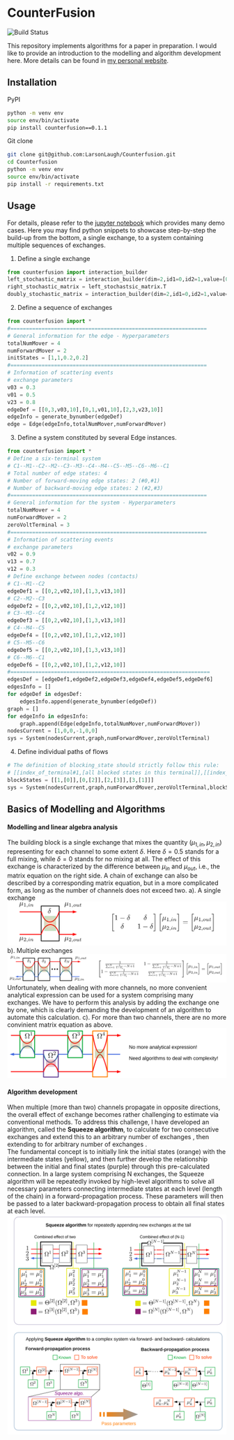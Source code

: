 # CounterFusion

![Build Status](https://github.com/LarsonLaugh/Counterfusion/actions/workflows/ci.yml/badge.svg)

This repository implements algorithms for a paper in preparation. I would like to provide an introduction to the modelling and algorithm development here. More details can be found in [my personal website](http://lixianphwang.com/projects/1_project/).

## Installation
PyPI
```bash
python -m venv env
source env/bin/activate
pip install counterfusion==0.1.1
```

Git clone 
```bash
git clone git@github.com:LarsonLaugh/Counterfusion.git
cd Counterfusion
python -m venv env
source env/bin/activate
pip install -r requirements.txt
```



## Usage

For details, please refer to the [jupyter notebook](demo.ipynb) which provides many demo cases. Here you may find python
snippets to showcase step-by-step the build-up from the bottom, a single exchange, to a system containing multiple sequences of
exchanges.

1. Define a single exchange

```python
from counterfusion import interaction_builder
left_stochastic_matrix = interaction_builder(dim=2,id1=0,id2=1,value=[0.1,0.3])
right_stochastic_matrix = left_stochastsic_matrix.T
doubly_stochastic_matrix = interaction_builder(dim=2,id1=0,id2=1,value=0.5)
```

2. Define a sequence of exchanges

```python
from counterfusion import *
#===============================================================
# General information for the edge - Hyperparameters
totalNumMover = 4
numForwardMover = 2
initStates = [1,1,0.2,0.2]
#===============================================================
# Information of scattering events 
# exchange parameters
v03 = 0.3
v01 = 0.5
v23 = 0.8
edgeDef = [[0,3,v03,10],[0,1,v01,10],[2,3,v23,10]]
edgeInfo = generate_bynumber(edgeDef)
edge = Edge(edgeInfo,totalNumMover,numForwardMover)
```
3. Define a system constituted by several Edge instances.

```python
from counterfusion import *
# Define a six-terminal system
# C1--M1--C2--M2--C3--M3--C4--M4--C5--M5--C6--M6--C1
# Total number of edge states: 4
# Number of forward-moving edge states: 2 (#0,#1)
# Number of backward-moving edge states: 2 (#2,#3)
#===============================================================
# General information for the system - Hyperparameters
totalNumMover = 4
numForwardMover = 2
zeroVoltTerminal = 3
#===============================================================
# Information of scattering events 
# exchange parameters
v02 = 0.9
v13 = 0.7
v12 = 0.3
# Define exchange between nodes (contacts)
# C1--M1--C2
edgeDef1 = [[0,2,v02,10],[1,3,v13,10]]
# C2--M2--C3
edgeDef2 = [[0,2,v02,10],[1,2,v12,10]]
# C3--M3--C4
edgeDef3 = [[0,2,v02,10],[1,3,v13,10]]
# C4--M4--C5
edgeDef4 = [[0,2,v02,10],[1,2,v12,10]]
# C5--M5--C6
edgeDef5 = [[0,2,v02,10],[1,3,v13,10]]
# C6--M6--C1
edgeDef6 = [[0,2,v02,10],[1,2,v12,10]]
#================================================================
edgesDef = [edgeDef1,edgeDef2,edgeDef3,edgeDef4,edgeDef5,edgeDef6]
edgesInfo = []
for edgeDef in edgesDef:
    edgesInfo.append(generate_bynumber(edgeDef))
graph = []
for edgeInfo in edgesInfo:
    graph.append(Edge(edgeInfo,totalNumMover,numForwardMover))
nodesCurrent = [1,0,0,-1,0,0]
sys = System(nodesCurrent,graph,numForwardMover,zeroVoltTerminal)
```

4. Define individual paths of flows

```python
# The definition of blocking_state should strictly follow this rule: 
# [[index_of_terminal#1,[all blocked states in this terminal]],[[index_of_terminal#2,[all blocked states in this terminal],...]]]
blockStates = [[1,[0]],[0,[2]],[2,[3]],[3,[1]]]
sys = System(nodesCurrent,graph,numForwardMover,zeroVoltTerminal,blockStates)
```


## Basics of Modelling and Algorithms
#### Modelling and linear algebra analysis
The building block is a single exchange that mixes the quantity ($\mu_{1,in},\mu_{2,in}$) representing for each channel to some extent $\delta$. Here $\delta=0.5$  stands for a full mixing, while $\delta=0$ stands for no mixing at all. The effect of this exchange is characterized by the difference between $\mu_{in}$ and $\mu_{out}$, i.e., the matrix equation on the right side. A chain of exchange can also be described by a corresponding matrix equation, but in a more complicated form, as long as the number of channels does not exceed two.
a). A single exchange
![pic1](assets/pic1.svg) 
b). Multiple exchanges
![pic2](assets/pic2.svg)
Unfortunately, when dealing with more channels, no more convenient analytical expression can be used for a system comprising many exchanges. We have to perform this analysis by adding the exchange one by one, which is clearly demanding the development of an algorithm to automate this calculation.
c). For more than two channels, there are no more convinient matrix equation as above.
![pic3](assets/pic3.svg)
#### Algorithm development
When multiple (more than two) channels propagate in opposite directions, the overall effect of exchange becomes rather challenging to estimate via conventional methods. To address this challenge, I have developed an algorithm, called the **Squeeze algorithm**, to calculate for two consecutive exchanges  and extend this to an arbitrary number of exchanges , then extending to for arbitrary number of exchanges .  
The fundamental concept is to initially link the initial states (orange) with the intermediate states (yellow), and then further develop the relationship between the initial and final states (purple) through this pre-calculated connection.
In a large system comprising N exchanges, the Squeeze algorithm will be repeatedly invoked by high-level algorithms to solve all necessary parameters connecting intermediate states at each level (length of the chain) in a forward-propagation process. These parameters will then be passed to a later backward-propagation process to obtain all final states at each level.
![pic4](assets/pic4.svg)
